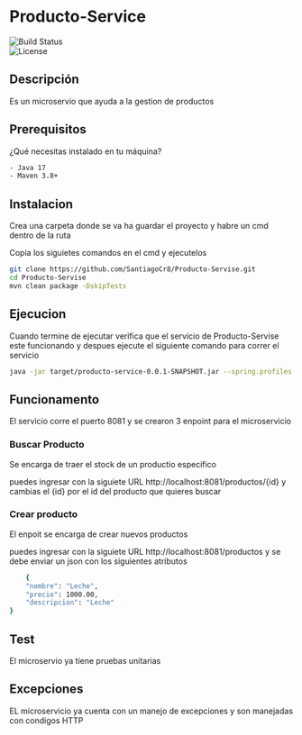 # Producto-Service

![Build Status](https://img.shields.io/badge/build-passing-brightgreen)  
![License](https://img.shields.io/badge/license-MIT-blue)

## Descripción
Es un microservio que ayuda a la gestion de productos

## Prerequisitos
¿Qué necesitas instalado en tu máquina?
```bash
- Java 17
- Maven 3.8+
```
## Instalacion
Crea una carpeta donde se va ha guardar el proyecto y habre un cmd dentro de la ruta

Copia los siguietes comandos en el cmd y ejecutelos
```bash
git clone https://github.com/SantiagoCr8/Producto-Servise.git
cd Producto-Servise
mvn clean package -DskipTests
```
## Ejecucion
Cuando termine de ejecutar verifica que el servicio de Producto-Servise este funcionando y despues ejecute el siguiente comando para correr el servicio
```bash
java -jar target/producto-service-0.0.1-SNAPSHOT.jar --spring.profiles.active=local
```

## Funcionamento

El servicio corre el puerto 8081 y se crearon 3 enpoint para el microservicio

### Buscar Producto
Se encarga de traer el stock de un productio especifico

puedes ingresar con la siguiete URL http://localhost:8081/productos/{id} y cambias el {id} por el id del producto que quieres buscar

### Crear producto
El enpoit se encarga de crear nuevos productos

puedes ingresar con la siguiete URL http://localhost:8081/productos y se debe enviar un json con los siguientes atributos
```bash
    {
    "nombre": "Leche",
    "precio": 1000.00,
    "descripcion": "Leche"
}
```

## Test
El microservio ya tiene pruebas unitarias 
## Excepciones 
EL microservicio ya cuenta con un manejo de excepciones y son manejadas con condigos HTTP










